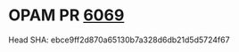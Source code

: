 # OPAM PR [6069](https://github.com/ocaml/opam-repository/pull/6069)

Head SHA: ebce9ff2d870a65130b7a328d6db21d5d5724f67


